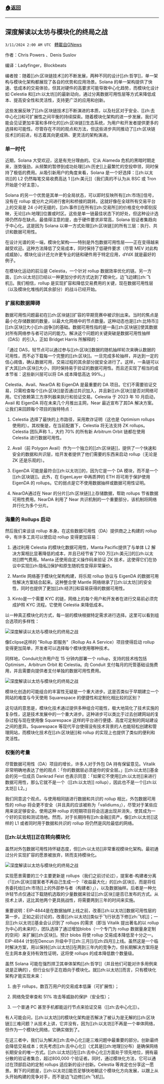 ###  [:house:返回](README.md)
---


## 深度解读以太坊与模块化的终局之战
`3/11/2024 2:00 AM UTC ` [轉載自GNews](https://gnews.org/articles/2382740)

作者：Chris Powers 、Denis Suslov

编译：Ladyfinger，Blockbeats

编者按：随着[[zh:区块链技术]]的不断发展，两种不同的设计[[zh:哲学]]，单一架构与模块化架构都展现了各自的优势和应用场景。Solana 的单一架构提供了快速、低成本的交易体验，但其对硬件的高要求可能导致中心化趋势，而模块化设计如 Celestia 和[[zh:以太坊]]的最新动向，通过分离数据可用性层等方式来降低成本、提高安全性和灵活性，支持更广泛的应用和创新。

这些发展反映了[[zh:区块链技术]]不断演进的本质，以及社区对于安全、[[zh:去中心化]]和可扩展性之间平衡的持续探索。随着模块化架构的进一步发展，我们可能会见证更加丰富和多样化的[[zh:区块链]]生态系统，为用户和开发者提供更多的选择和可能性。尽管存在不同的观点和方法，但这些进步共同推动了[[zh:区块链技术]]的前进，标志着其向更成熟、更灵活的架构演进。

### 单一时代

近期，Solana 大受欢迎，这是有充分理由的。它从 Alameda 危机的黑暗时期走来，涨势强劲，从频繁的暂停到成功处理[[zh:历史]]上最繁忙的空投申领，同时保持了极低的费用。从吸引新用户的角度来看，Solana 是一个好选择：[[zh:以太坊]]的 L2 仍然每笔交易收费高达 1 [[zh:美元]]（我们真的不认为从 BSC 或 Tron 开始是个好主意）。

Solana 的另一个优势是其单一的全局状态，可以即时反映所有[[zh:市场]]信号，没有在 rollup 或分片之间进行套利和桥接的跳转。这就好像在全球所有交易平台上的交易是 24 小时无缝的，[[zh:事件]]在所有[[zh:交易所]]的价格变化中即刻反映，无论[[zh:地理]]位置或时区。这些是单一链最佳状态下的好处，但这种设计选择仍然存在缺点。最值得注意的是，由于硬件要求非常高，Solana 验证者集趋向于中心化。这是因为 Solana 以单一方式处理[[zh:区块链]]的所有三层：执行、共识和数据可用性。

在设计光谱的另一端，模块化架构——特别是外包数据可用性层——正在变得越来越受欢迎。这种方法降低了交易成本，同时保持了低硬件要求（尽管 MEV 对此构成威胁）。模块化设计还允许更专业的链和硬件用于特定应用，dYdX 就是最好的例子。

在模块化运动的前沿是 Celestia，一个针对 rollup 数据效率优化的链。另一方面，[[zh:以太坊]]已经以一种更加分步的方式达到了模块化，边飞边建[[zh:飞机]]。我们相信，rollup 是实现扩容和降低交易费用的关键，现在数据可用性层（以及模块化堆栈的其余部分）的战斗已经开始。

### 扩展和数据障碍

数据可用性问题最初在[[zh:区块链]]扩容的早期竞赛中被识别出来。当时的焦点是最小化存储数据的数量，以最大化网络中的节点数量。这种动态也是[[zh:比特币]][[zh:区块]]大小[[zh:战争]]的基础。数据可用性指的是一条[[zh:区块链]]使其数据对所有网络参与者可访问的能力。解决这个问题的关键突破是数据可用性抽样（DAS）的引入，正如 Bridget Harris 所解释的：

「通过 DAS，轻节点可以通过参与[[zh:区块]]数据的随机抽样轮次来确认数据的可用性，而不必下载每一个完整的[[zh:区块]]。一旦完成多轮抽样，并达到一定的信心阈值，确认数据可用，交易过程的其余部分就安全进行了。这样，一条链可以扩大其[[zh:区块]]大小，同时保持易于验证的数据可用性。而且还实现了相当的成本节省：这些新兴层可以将 DA 成本降低高达 99%。」

Celestia、Avail、NearDA 和 EigenDA 是最重要的 DA 项目。它们不需要验证交易，只需检查每个[[zh:区块]]是否通过共识加入，并且新[[zh:区块]]是否对网络可用。它们依赖第三方序列器来执行和验证交易。Celestia 于 2023 年 10 月启动，Avail 和 EigenDA 将在未来几个月推出主网，Near 最近宣布了其DA 解决方案。让我们来回顾每个项目的独特特点：

1. Celestia 选择了最快的上市路径，采用欺诈证明（这也是 Optimism rollups 使用的）。其权衡是，在当前配置下，Celestia 将无法支持 ZK rollups。Celestia 团队声称 1.，大约 70% 的所有新 Arbitrum Orbit 链都在使用 Celestia 进行数据可用性。

2. Avail（前 Polygon Avail）作为一个独立的[[zh:区块链]]，提供了一个快速和安全的数据和共识层，给开发者提供了他们需要的东西来启动 rollup（无论是 ZK 还是乐观的）。

3. EigenDA 可能是最符合[[zh:以太坊]]的，因为它是一个 DA 模块，而不是一个[[zh:区块链]]。此外，在 EigenLayer 中再质押的 ETH 将可用于保护使用 EigenDA 的 rollups。它的弱点是它不使用数据抽样或数据可用性证明。

4. NearDA通过在 Near 的分片[[zh:区块链]]上存储数据，帮助 rollups 节省数据可用性费用。NearDA 利用了 Near 共识机制的一个重要部分，该机制将网络并行化为多个分片。

### 海量的 Rollups 启动

然后我们来谈谈 rollup 本身。在这些数据可用性（DA）提供商之上构建的 rollup 中，有许多工具可以使启动 rollup 变得更加容易：

1. 通过利用 Celestia 的模块化数据可用性，Manta Pacific提供了与单体 L2 解决方案相比显著降低的成本，并且已经节省了100 万[[zh:美元]]的[[zh:以太坊]]燃气费用。Manta 还使用自定义操作码来验证 ZK 技术，这使得它们在协议中实现[[zh:隐私]]保护和原生随机性变得非常廉价。

2. Mantle 网络基于模块化架构构建，将乐观 rollup 协议与 EigenDA 的数据可用性解决方案结合起来。这种整合使 Mantle 网络继承了[[zh:以太坊]]的安全性，同时也提供了更加[[zh:经济]]和容易获得的数据可用性。

3. Kinto是一个需要 KYC 的链，网络上的每个用户和开发者在进行交易前必须完成护照 KYC 流程。它使用 Celestia 来降低成本。

以一种真正模块化的方式，每一层的模块根据特定需求进行选择。这里可以看到组合选项的多样性：

![深度解读以太坊与模块化的终局之战](https://cdn-img.panewslab.com//panews/2022/3/10/images/59ef3f638f79682621891430e39e97c3. "深度解读以太坊与模块化的终局之战")

像Eclipse这样的 &#34;Rollup 即服务&#34;（Rollup As A Service）项目使得启动 rollup 变得更加简单，开发者可以选择每个模块使用哪种技术。

同样地，Conduit允许用户在 15 分钟内部署一个 rollup，支持的技术栈包括 Optimism，Arbitrum Orbit 和 Celestia。向 Conduit 支付每月的托管基础设施费用，并且需要向提供者支付单独的数据可用性费用。

![深度解读以太坊与模块化的终局之战](https://cdn-img.panewslab.com//panews/2022/3/10/images/30c0c7cab899417903ef012c659ce2c4. "深度解读以太坊与模块化的终局之战")

模块化创造的可能组合的丰富性无疑是一个重大进步。这是否类似于早期建立一个网站的难度与今天使用 Squarespace 的便捷性和定制化相比较的区别？

这句话的意思是，模块化技术通过提供多种组合可能性，极大地简化了技术实施的复杂性，这是技术发展中的一个重大进步。这种进步可以类比于过去创建网站的复杂过程与现在使用像 Squarespace 这样的平台进行便捷、高度可定制的网站建设之间的差异。Squarespace 等现代平台使得没有技术背景的人也能轻松创建和管理网站，而模块化技术在[[zh:区块链]]和 rollup 的实现上也提供了类似的便利和灵活性。

### 权衡的考量

尽管数据可用性（DA）项目的增长，许多人对于外包 DA 持有保留意见。Vitalik 非常明确地表达了他的观点：「你的数据层必须是你的安全层。」[[zh:以太坊]]基金会的另一位成员 Dankrad Feist 也表示同意：「如果它不使用[[zh:以太坊]]来进行数据可用性，那么它就不是一个（[[zh:以太坊]] rollup），因此也不是一个[[zh:以太坊]] L2。」

我们同意这个观点。与使用相同链进行数据和共识的 rollup 相比，外包数据可用性的 rollup 将会更不安全（并且真的应该被称为「validiums」），尽管对于某些应用来说足够安全。使用这种 rollup 的短期项目将会迅速出现并消失，使其成为一个好的实验和测试场地。然而，对于长期持有[[zh:金融]]资产，像[[zh:以太坊]]这样的 L1 或者同时用于数据和共识的 rollup 将仍然是风险最低的网络。

### [[zh:以太坊]]正在转向模块化

虽然对外包数据可用性持怀疑态度，但[[zh:以太坊]]非常重视模块化架构。最初通过分片实现扩容的愿景被放弃，转而支持模块化。

![深度解读以太坊与模块化的终局之战](https://cdn-img.panewslab.com//panews/2022/3/10/images/cc2a9bdbc74b3e127da7849892930302. "深度解读以太坊与模块化的终局之战")

实现愿景需要的三个主要更新是 rollups（我们之前讨论过），提案者-构建者分离（「[[zh:区块]]提案者不再自己生成一个『收益最大化』的[[zh:区块]]，而是将任务委托给[[zh:市场]]上的外部参与者（构建者）」），以及数据抽样。后者是一种允许轻节点仅通过下载随机选取的少量数据来验证[[zh:区块]]是否已发布的方式。从技术上讲，这比其他两个更具挑战性，将需要两到三年的时间来实施。

重要说明：EIP-4844是在数据抽样上线之前，改善[[zh:以太坊]]数据可用性层的第一步。正如之前讨论的，改善[[zh:以太坊]]类似于飞行状态下修[[zh:飞机]]；一旦[[zh:以太坊]]基金会认识到了 rollups 的需求（即当 Vitalik 提出著名的以 rollup 为中心的未来时），团队选择了通过增加blobs（一个专门为 rollup 数据量身定制的空间）来扩展[[zh:区块]]。预计 blobs 将使 rollup 交易成本降低至十分之一。EIP-4844 计划在Dencun 升级中于[[zh:三月]]/[[zh:四月]]上线。虽然这是一个临时解决方案，用以保持[[zh:以太坊]]在两到三年内的竞争力，但长期解决方案将是在主网本身支持有效性证明，这将使 rollups 的成本降低数个数量级。

虽然 Solana 可能在强烈捍卫其单体架构[[zh:哲学]]（并且他们可能对许多用例来说是正确的），但行业似乎正在趋向于模块化。就[[zh:以太坊]]而言，只有模块化架构才能实现未来：

1. 由于 rollups，数百万用户的交易成本低廉（可扩展性）；

2. 网络免受审查和 51% 攻击等威胁的保护（安全性）；

3. 一个普通 PC 甚至手机都能运行节点来验证交易（[[zh:去中心化]]）。

有人可能会问，[[zh:以太坊]]的模块化架构是否解决了被认为是无解的[[zh:区块链]]三难问题？从技术上讲，它并没有，因为[[zh:以太坊]]不再是一个单体网络，但作为一个模块化网络，它确实做到了。

在这三者中，我们认为解决[[zh:去中心化]]是三难问题中最重要的部分。创新最终会降低交易成本；优先考虑[[zh:去中心化]]（尤其是[[zh:地理]]分布）是确保网络长期安全的唯一方式。[[zh:以太坊]]在[[zh:去中心化]]方面处于领先地位，拥有最分散的验证者集合，超过800,000 个验证者。同时，通过模块化方法，它可以通过在顶部启动的定制 rollups 适应新的设计创新。Celestia 等肯定也分享这一愿景。剩下的问题是，[[zh:以太坊]]能否足够快地朝这个模块化方向发展，以跟上从头开始构建的竞争对手，而不是边飞边修[[zh:飞机]]。
